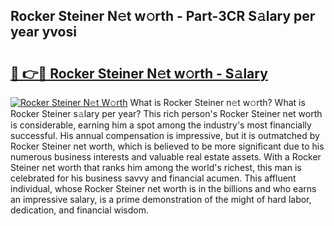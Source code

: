 ## Rocker Steiner N𝚎t w𝚘rth - Part-3CR S𝚊lary per year yvosi

# <h2><a href="http://gc3dc0.nevu.top/?p=Rocker+Steiner">🔗 👉🔴 Rocker Steiner N𝚎t w𝚘rth - S𝚊lary</a></h2>

[![Rocker Steiner N𝚎t W𝚘rth](https://i.imgur.com/Oavwk0R.jpeg)](http://gc3dc0.nevu.top/?p=Rocker+Steiner)
What is Rocker Steiner n𝚎t w𝚘rth? What is Rocker Steiner s𝚊lary per year?
This rich person's Rocker Steiner net worth is considerable, earning him a spot among the industry's most financially successful. His annual compensation is impressive, but it is outmatched by Rocker Steiner net worth, which is believed to be more significant due to his numerous business interests and valuable real estate assets. With a Rocker Steiner net worth that ranks him among the world's richest, this man is celebrated for his business savvy and financial acumen. This affluent individual, whose Rocker Steiner net worth is in the billions and who earns an impressive salary, is a prime demonstration of the might of hard labor, dedication, and financial wisdom.
